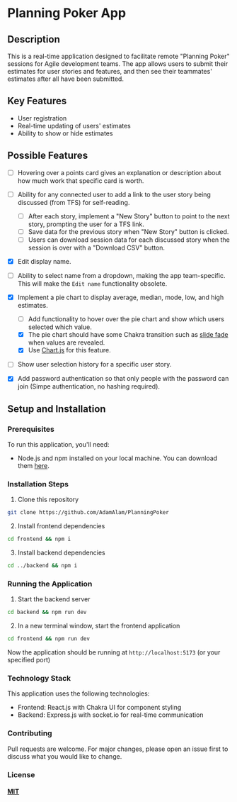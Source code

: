 # Planning Poker App

## Description

This is a real-time application designed to facilitate remote "Planning Poker" sessions for Agile development teams. The app allows users to submit their estimates for user stories and features, and then see their teammates' estimates after all have been submitted.

## Key Features

- User registration
- Real-time updating of users' estimates
- Ability to show or hide estimates

## Possible Features

- [ ] Hovering over a points card gives an explanation or description about how much work that specific card is worth.

- [ ] Ability for any connected user to add a link to the user story being discussed (from TFS) for self-reading.

  - [ ] After each story, implement a "New Story" button to point to the next story, prompting the user for a TFS link.
  - [ ] Save data for the previous story when "New Story" button is clicked.
  - [ ] Users can download session data for each discussed story when the session is over with a "Download CSV" button.

- [x] Edit display name.

- [ ] Ability to select name from a dropdown, making the app team-specific. This will make the `Edit name` functionality obsolete.

- [x] Implement a pie chart to display average, median, mode, low, and high estimates.

  - [ ] Add functionality to hover over the pie chart and show which users selected which value.
  - [x] The pie chart should have some Chakra transition such as [slide fade](https://chakra-ui.com/docs/components/transitions/usage) when values are revealed.
  - [x] Use [Chart.js](https://www.chartjs.org/docs/latest/samples/other-charts/pie.html) for this feature.

- [ ] Show user selection history for a specific user story.

- [x] Add password authentication so that only people with the password can join (Simpe authentication, no hashing required).

## Setup and Installation

### Prerequisites

To run this application, you'll need:

- Node.js and npm installed on your local machine. You can download them [here](https://nodejs.org/en/download/).

### Installation Steps

1. Clone this repository

```bash
git clone https://github.com/AdamAlam/PlanningPoker
```

2. Install frontend dependencies

```bash
cd frontend && npm i
```

3. Install backend dependencies

```bash
cd ../backend && npm i
```

### Running the Application

1. Start the backend server

```bash
cd backend && npm run dev
```

2. In a new terminal window, start the frontend application

```bash
cd frontend && npm run dev
```

Now the application should be running at `http://localhost:5173` (or your specified port)

### Technology Stack

This application uses the following technologies:

- Frontend: React.js with Chakra UI for component styling
- Backend: Express.js with socket.io for real-time communication

### Contributing

Pull requests are welcome. For major changes, please open an issue first to discuss what you would like to change.

### License

#### [MIT](https://choosealicense.com/licenses/mit/)
